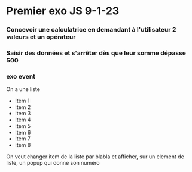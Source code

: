 # Premier exo JS 9-1-23

### Concevoir une calculatrice en demandant à l'utilisateur 2 valeurs et un opérateur

### Saisir des données et s'arrêter dès que leur somme dépasse 500

### exo event
On a une liste 
<ul id="ulListOne">
    <li>Item 1</li>
    <li>Item 2</li>
    <li>Item 3</li>
    <li>Item 4</li>
    <li>Item 5</li>
    <li>Item 6</li>
    <li>Item 7</li>
    <li>Item 8</li>
</ul>

On veut changer item de la liste par blabla et afficher, sur un element de liste, un popup qui donne son numéro 